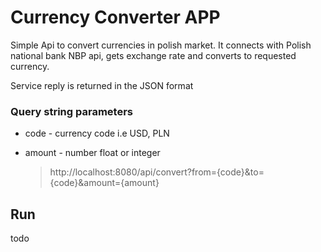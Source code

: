 # Currency Converter APP

Simple Api to convert currencies in polish market. It connects with Polish national bank NBP api,
gets exchange rate and converts to requested currency.

Service reply is returned in the JSON format

### Query string parameters
* code - currency code i.e USD, PLN
* amount - number float or integer

    > http://localhost:8080/api/convert?from={code}&to={code}&amount={amount}

## Run
todo

